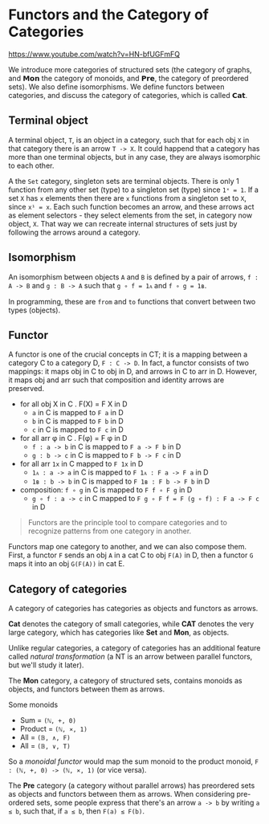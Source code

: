 # Functors and the Category of Categories

https://www.youtube.com/watch?v=HN-bfUGFmFQ

We introduce more categories of structured sets (the category of graphs, and 𝗠𝗼𝗻 the category of monoids, and 𝗣𝗿𝗲, the category of preordered sets). We also define isomorphisms. We define functors between categories, and discuss the category of categories, which is called 𝗖𝗮𝘁.

## Terminal object

A terminal object, `T`, is an object in a category, such that for each obj `X` in that category there is an arrow `T -> X`. It could happend that a category has more than one terminal objects, but in any case, they are always isomorphic to each other.

A the `Set` category, singleton sets are terminal objects. There is only 1 function from any other set (type) to a singleton set (type) since `1ˣ = 1`. If a set `X` has `x` elements then there are `x` functions from a singleton set to `X`, since `x¹ = x`. Each such function becomes an arrow, and these arrows act as element selectors - they select elements from the set, in category now object, `X`. That way we can recreate internal structures of sets just by following the arrows around a category.

## Isomorphism

An isomorphism between objects `A` and `B` is defined by a pair of arrows, `f : A -> B` and `g : B -> A` such that `g ∘ f = 1ᴀ` and `f ∘ g = 1ʙ`.

In programming, these are `from` and `to` functions that convert between two types (objects).

## Functor

A functor is one of the crucial concepts in CT; it is a mapping between a category C to a category D, `F : C -> D`. In fact, a functor consists of two mappings: it maps obj in C to obj in D, and arrows in C to arr in D. However, it maps obj and arr such that composition and identity arrows are preserved.
- for all obj X in C . F(X) = F X in D
  - `a` in C is mapped to `F a` in D
  - `b` in C is mapped to `F b` in D
  - `c` in C is mapped to `F c` in D
- for all arr φ in C . F(φ) = F φ in D
  - `f : a -> b` in C is mapped to `F a -> F b` in D
  - `g : b -> c` in C is mapped to `F b -> F c` in D
- for all arr `1x` in C mapped to `F 1x` in D
  - `1ᴀ : a -> a` in C is mapped to `F 1ᴀ : F a -> F a` in D
  - `1ʙ : b -> b` in C is mapped to `F 1ʙ : F b -> F b` in D
- composition: `f ∘ g` in C is mapped to `F f ∘ F g` in D
  - `g ∘ f : a -> c` in C mapped to `F g ∘ F f = F (g ∘ f) : F a -> F c` in D


>Functors are the principle tool to compare categories and to recognize patterns from one category in another.


Functors map one category to another, and we can also compose them. First, a functor `F` sends an obj `A` in a cat C to obj `F(A)` in D, then a functor `G` maps it into an obj `G(F(A))` in cat E.

## Category of categories

A category of categories has categories as objects and functors as arrows.

__Cat__ denotes the category of small categories, while __CAT__ denotes the very large category, which has categories like __Set__ and __Mon__, as objects.

Unlike regular categories, a category of categories has an additional feature called *natural transformation* (a NT is an arrow between parallel functors, but we'll study it later).

The __Mon__ category, a category of structured sets, contains monoids as objects, and functors between them as arrows.

Some monoids
- Sum =     `(ℕ, +, 0)`
- Product = `(ℕ, ⨯, 1)`
- All = `(𝔹, ∧, F)`
- All = `(𝔹, ∨, T)`

So a *monoidal functor* would map the sum monoid to the product monoid, 
`F : (ℕ, +, 0) -> (ℕ, ⨯, 1)` (or vice versa).

The __Pre__ category (a category without parallel arrows) has preordered sets as objects and functors between them as arrows. When considering pre-ordered sets, some people express that there's an arrow `a -> b` by writing `a ≤ b`, such that, if `a ≤ b`, then `F(a) ≤ F(b)`.
